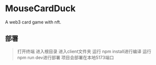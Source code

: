 # MouseCardDuck
A web3 card game with nft.


## 部署
> 打开终端
> 进入根目录
> 进入client文件夹
> 运行 npm install进行编译
> 运行 npm run dev进行部署
> 项目会部署在本地5173端口